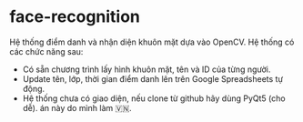 # face-recognition
Hệ thống điểm danh và nhận diện khuôn mặt dựa vào OpenCV.
Hệ thống có các chức năng sau:
  * Có sẵn chương trình lấy hình khuôn mặt, tên và ID của từng người.
  * Update tên, lớp, thời gian điểm danh lên trên Google Spreadsheets tự động.
  * Hệ thống chưa có giao diện, nếu clone từ github hãy dùng PyQt5 (cho dễ).
    án này do mình làm 🇻🇳.
